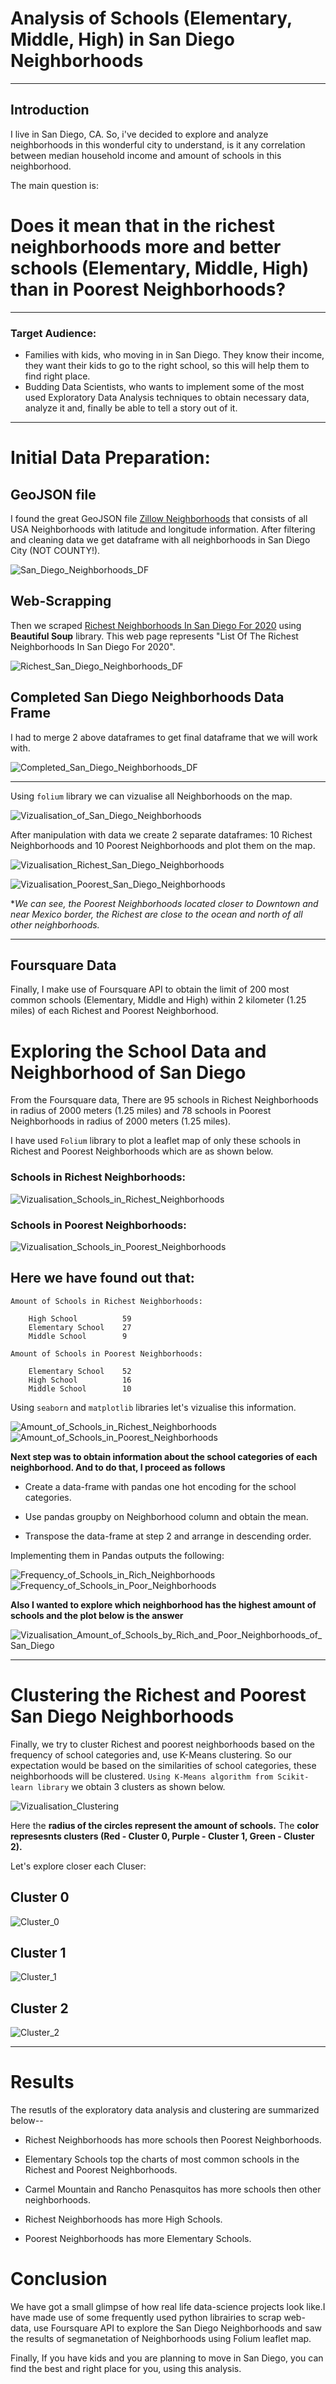 # Analysis of Schools (Elementary, Middle, High) in San Diego Neighborhoods 

----------------------------------------------------------------------------------------------------------------------------------------

## Introduction

I live in San Diego, CA.
So, i've decided to explore and analyze neighborhoods in this wonderful city to understand, is it any correlation between median household income and amount of schools in this neighborhood.

The main question is:

# Does it mean that in the richest neighborhoods more and better schools (Elementary, Middle, High) than in Poorest Neighborhoods?

---------------------------------------------------------------------------------------------------------------------------------------

### Target Audience:

* Families with kids, who moving in in San Diego. They know their income, they want their kids to go to the right school, so this will help them to find right place.
* Budding Data Scientists, who wants to implement some of the most used Exploratory Data Analysis techniques to
obtain necessary data, analyze it and, finally be able to tell a story out of it.

----------------------------------------------------------------------------------------------------------------------------------------

# Initial Data Preparation:

## GeoJSON file

I found the great GeoJSON file [Zillow Neighborhoods](https://data.opendatasoft.com/explore/dataset/zillow-neighborhoods%40public/information/) that consists of all USA Neighborhoods with latitude and longitude information. 
After filtering and cleaning data we get dataframe with all neighborhoods in San Diego City (NOT COUNTY!).

![San_Diego_Neighborhoods_DF](Images/San_Diego_Neighborhoods_DF.PNG)


## Web-Scrapping 

Then we scraped [Richest Neighborhoods In San Diego For 2020](https://www.homesnacks.net/richest-neighborhoods-in-san-diego-129013/) using **Beautiful Soup** library. This web page represents "List Of The Richest Neighborhoods In San Diego For 2020". 

![Richest_San_Diego_Neighborhoods_DF](Images/Richest_San_Diego_Neighborhoods_DF.PNG)

## Completed San Diego Neighborhoods Data Frame

I had to merge 2 above dataframes to get final dataframe that we will work with.

![Completed_San_Diego_Neighborhoods_DF](Images/Completed_San_Diego_Neighborhoods_DF.PNG)

----------------------------------------------------------------------------------------------------------------------------------------

Using `folium` library we can vizualise all Neighborhoods on the map.

![Vizualisation_of_San_Diego_Neighborhoods](Images/Vizualisation_of_San_Diego_Neighborhoods.PNG)

After manipulation with data we create 2 separate dataframes: 10 Richest Neighborhoods and 10 Poorest Neighborhoods and plot them on the map.

![Vizualisation_Richest_San_Diego_Neighborhoods](Images/Vizualisation_Richest_San_Diego_Neighborhoods.PNG)

![Vizualisation_Poorest_San_Diego_Neighborhoods](Images/Vizualisation_Poorest_San_Diego_Neighborhoods.PNG)

**We can see, the Poorest Neighborhoods located closer to Downtown and near Mexico border, the Richest are close to the ocean and north of all other neighborhoods.*

----------------------------------------------------------------------------------------------------------------------------------------

## Foursquare Data

Finally, I make use of Foursquare API to obtain the limit of 200 most common schools (Elementary, Middle and High) within 2 kilometer (1.25 miles) of each Richest and Poorest Neighborhood.

# Exploring the School Data and Neighborhood of San Diego

From the Foursquare data, There are 95 schools in Richest Neighborhoods in radius of 2000 meters (1.25 miles) and 78 schools in Poorest Neighborhoods in radius of 2000 meters (1.25 miles).

I have used `Folium` library to plot a leaflet map of only these schools in Richest and Poorest Neighborhoods which are as shown below.

### Schools in Richest Neighborhoods:

![Vizualisation_Schools_in_Richest_Neighborhoods](Images/Vizualisation_Schools_in_Richest_Neighborhoods.PNG)

### Schools in Poorest Neighborhoods:

![Vizualisation_Schools_in_Poorest_Neighborhoods](Images/Vizualisation_Schools_in_Poorest_Neighborhoods.PNG)

## Here we have found out that:
```
Amount of Schools in Richest Neighborhoods:

    High School          59
    Elementary School    27
    Middle School        9

Amount of Schools in Poorest Neighborhoods:

    Elementary School    52
    High School          16
    Middle School        10
```

Using `seaborn` and `matplotlib` libraries let's vizualise this information.

![Amount_of_Schools_in_Richest_Neighborhoods](Images/Amount_of_Schools_in_Richest_Neighborhoods.PNG)
![Amount_of_Schools_in_Poorest_Neighborhoods](Images/Amount_of_Schools_in_Poorest_Neighborhoods.PNG)

**Next step was to obtain information about the school categories of each neighborhood. And to do that, I proceed as follows**

* Create a data-frame with pandas one hot encoding for the school categories.

* Use pandas groupby on Neighborhood column and obtain the mean. 

* Transpose the data-frame at step 2 and arrange in descending order.

Implementing them in Pandas outputs the following:

![Frequency_of_Schools_in_Rich_Neighborhoods](Images/Frequency_of_Schools_in_Rich_Neighborhoods.PNG)
![Frequency_of_Schools_in_Poor_Neighborhoods](Images/Frequency_of_Schools_in_Poor_neighborhoods.PNG)

**Also I wanted to explore which neighborhood has the highest amount of schools and the plot below is the answer**

![Vizualisation_Amount_of_Schools_by_Rich_and_Poor_Neighborhoods_of_San_Diego](Images/Vizualisation_Amount_of_Schools_by_Rich_and_Poor_Neighborhoods_of_San_Diego.PNG)

----------------------------------------------------------------------------------------------------------------------------------------

# Clustering the Richest and Poorest San Diego Neighborhoods 

Finally, we try to cluster Richest and poorest neighborhoods based on the frequency of school categories and, use K-Means clustering. So our expectation would be based on the similarities of school categories, these neighborhoods will be clustered. `Using K-Means algorithm from Scikit-learn library` we obtain 3 clusters as shown below.

![Vizualisation_Clustering](Images/Vizualisation_Clustering.PNG)

Here the **radius of the circles represent the amount of schools.** The **color represesnts clusters (Red - Cluster 0, Purple - Cluster 1, Green - Cluster 2).**

Let's explore closer each Cluser:

## Cluster 0

![Cluster_0](Images/Cluster_0.PNG)

## Cluster 1

![Cluster_1](Images/Cluster_1.PNG)

## Cluster 2

![Cluster_2](Images/Cluster_2.PNG)

----------------------------------------------------------------------------------------------------------------------------------------

# Results


The resutls of the exploratory data analysis and clustering are summarized below--

* Richest Neighborhoods has more schools then Poorest Neighborhoods.

* Elementary Schools top the charts of most common schools in the Richest and Poorest Neighborhoods. 

* Carmel Mountain and Rancho Penasquitos has more schools then other neighborhoods.

* Richest Neighborhoods has more High Schools.

* Poorest Neighborhoods has more Elementary Schools.


# Conclusion

We have got a small glimpse of how real life data-science projects look like.I have made use of some frequently used python librairies to scrap web-data, use Foursquare API to explore the San Diego Neighborhoods and saw the results of segmanetation of Neighborhoods using Folium leaflet map.

Finally, If you have kids and you are planning to move in San Diego, you can find the best and right place for you, using this analysis.



















